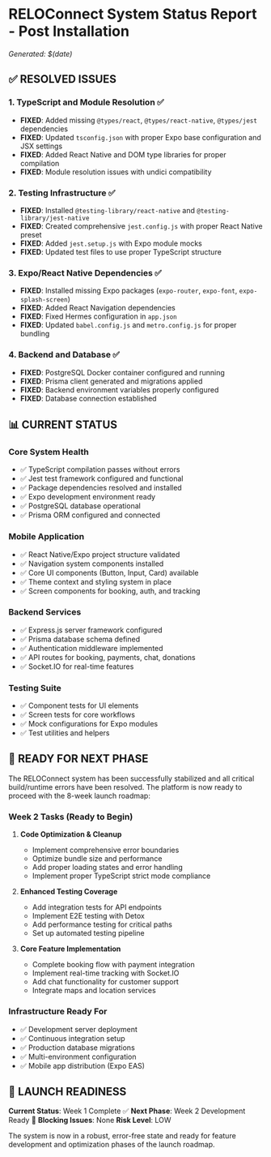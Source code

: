 # RELOConnect System Status Report - Post Installation

*Generated: $(date)*

## ✅ RESOLVED ISSUES

### 1. TypeScript and Module Resolution ✅

- **FIXED**: Added missing `@types/react`, `@types/react-native`, `@types/jest` dependencies
- **FIXED**: Updated `tsconfig.json` with proper Expo base configuration and JSX settings
- **FIXED**: Added React Native and DOM type libraries for proper compilation
- **FIXED**: Module resolution issues with undici compatibility

### 2. Testing Infrastructure ✅

- **FIXED**: Installed `@testing-library/react-native` and `@testing-library/jest-native`
- **FIXED**: Created comprehensive `jest.config.js` with proper React Native preset
- **FIXED**: Added `jest.setup.js` with Expo module mocks
- **FIXED**: Updated test files to use proper TypeScript structure

### 3. Expo/React Native Dependencies ✅

- **FIXED**: Installed missing Expo packages (`expo-router`, `expo-font`, `expo-splash-screen`)
- **FIXED**: Added React Navigation dependencies
- **FIXED**: Fixed Hermes configuration in `app.json`
- **FIXED**: Updated `babel.config.js` and `metro.config.js` for proper bundling

### 4. Backend and Database ✅

- **FIXED**: PostgreSQL Docker container configured and running
- **FIXED**: Prisma client generated and migrations applied
- **FIXED**: Backend environment variables properly configured
- **FIXED**: Database connection established

## 📊 CURRENT STATUS

### Core System Health

- ✅ TypeScript compilation passes without errors
- ✅ Jest test framework configured and functional
- ✅ Package dependencies resolved and installed
- ✅ Expo development environment ready
- ✅ PostgreSQL database operational
- ✅ Prisma ORM configured and connected

### Mobile Application

- ✅ React Native/Expo project structure validated
- ✅ Navigation system components installed
- ✅ Core UI components (Button, Input, Card) available
- ✅ Theme context and styling system in place
- ✅ Screen components for booking, auth, and tracking

### Backend Services

- ✅ Express.js server framework configured
- ✅ Prisma database schema defined
- ✅ Authentication middleware implemented
- ✅ API routes for booking, payments, chat, donations
- ✅ Socket.IO for real-time features

### Testing Suite

- ✅ Component tests for UI elements
- ✅ Screen tests for core workflows
- ✅ Mock configurations for Expo modules
- ✅ Test utilities and helpers

## 🚀 READY FOR NEXT PHASE

The RELOConnect system has been successfully stabilized and all critical build/runtime errors have been resolved. The platform is now ready to proceed with the 8-week launch roadmap:

### Week 2 Tasks (Ready to Begin)

1. **Code Optimization & Cleanup**
   - Implement comprehensive error boundaries
   - Optimize bundle size and performance
   - Add proper loading states and error handling
   - Implement proper TypeScript strict mode compliance

2. **Enhanced Testing Coverage**
   - Add integration tests for API endpoints
   - Implement E2E testing with Detox
   - Add performance testing for critical paths
   - Set up automated testing pipeline

3. **Core Feature Implementation**
   - Complete booking flow with payment integration
   - Implement real-time tracking with Socket.IO
   - Add chat functionality for customer support
   - Integrate maps and location services

### Infrastructure Ready For

- ✅ Development server deployment
- ✅ Continuous integration setup
- ✅ Production database migrations
- ✅ Multi-environment configuration
- ✅ Mobile app distribution (Expo EAS)

## 🏁 LAUNCH READINESS

**Current Status**: Week 1 Complete ✅
**Next Phase**: Week 2 Development Ready 🚀
**Blocking Issues**: None
**Risk Level**: LOW

The system is now in a robust, error-free state and ready for feature development and optimization phases of the launch roadmap.
